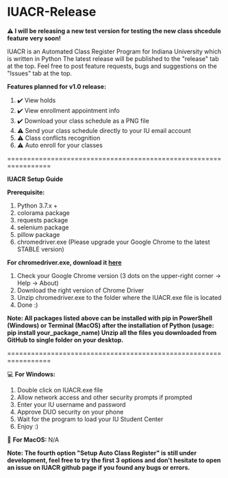 # IUACR-Release
<b> ⚠️ I will be releasing a new test version for testing the new class shcedule feature very soon! </b>

IUACR is an Automated Class Register Program for Indiana University which is written in Python The latest release will be published to the "release" tab at the top. Feel free to post feature requests, bugs and suggestions on the "Issues" tab at the top.

<b>Features planned for v1.0 release:</b>
1. ✔️ View holds
2. ✔️ View enrollment appointment info
3. ✔️ Download your class schedule as a PNG file
4. ⚠️ Send your class schedule directly to your IU email account
5. ⚠️ Class conflicts recognition
6. ⚠️ Auto enroll for your classes

=================================================================

<b> IUACR Setup Guide </b>

<b> Prerequisite: </b>
1. Python 3.7.x +
2. colorama package
3. requests package
4. selenium package
5. pillow package
6. chromedriver.exe (Please upgrade your Google Chrome to the latest STABLE version)

<b> For chromedriver.exe, download it [here](https://chromedriver.chromium.org/downloads) </b>
1. Check your Google Chrome version (3 dots on the upper-right corner -> Help -> About)
2. Download the right version of Chrome Driver
3. Unzip chromedriver.exe to the folder where the IUACR.exe file is located
4. Done :)

<b> Note: All packages listed above can be installed with pip in PowerShell (Windows) or Terminal (MacOS) 
after the installation of Python (usage: pip install your_package_name)
Unzip all the files you downloaded from GitHub to single folder on your desktop. </b>

=================================================================

:computer: <b> For Windows: </b>
1. Double click on IUACR.exe file
2. Allow network access and other security prompts if prompted
3. Enter your IU username and password
4. Approve DUO security on your phone
5. Wait for the program to load your IU Student Center
6. Enjoy :)

:apple: <b> For MacOS: </b>
N/A


<b> Note: The fourth option "Setup Auto Class Register" is still under development, feel free to
try the first 3 options and don't hesitate to open an issue on IUACR github page if you found any bugs or errors. <b>
